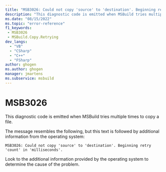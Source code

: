 ```yaml
---
title: "MSB3026: Could not copy 'source' to 'destination'. Beginning retry 'count' in 'milliseconds'."
description: "This diagnostic code is emitted when MSBuild tries multiple times to copy a file."
ms.date: "08/15/2022"
ms.topic: "error-reference"
f1_keywords:
 - MSB3026
 - MSBuild.Copy.Retrying
dev_langs:
  - "VB"
  - "CSharp"
  - "C++"
  - "FSharp"
author: ghogen
ms.author: ghogen
manager: jmartens
ms.subservice: msbuild
---
```

# MSB3026

This diagnostic code is emitted when MSBuild tries multiple times to copy a file.

The message resembles the following, but this text is followed by additional information from the operating system:

```output
MSB3026: Could not copy 'source' to 'destination'. Beginning retry 'count' in 'milliseconds'.
```

Look to the additional information provided by the operating system to determine the cause of the problem.
